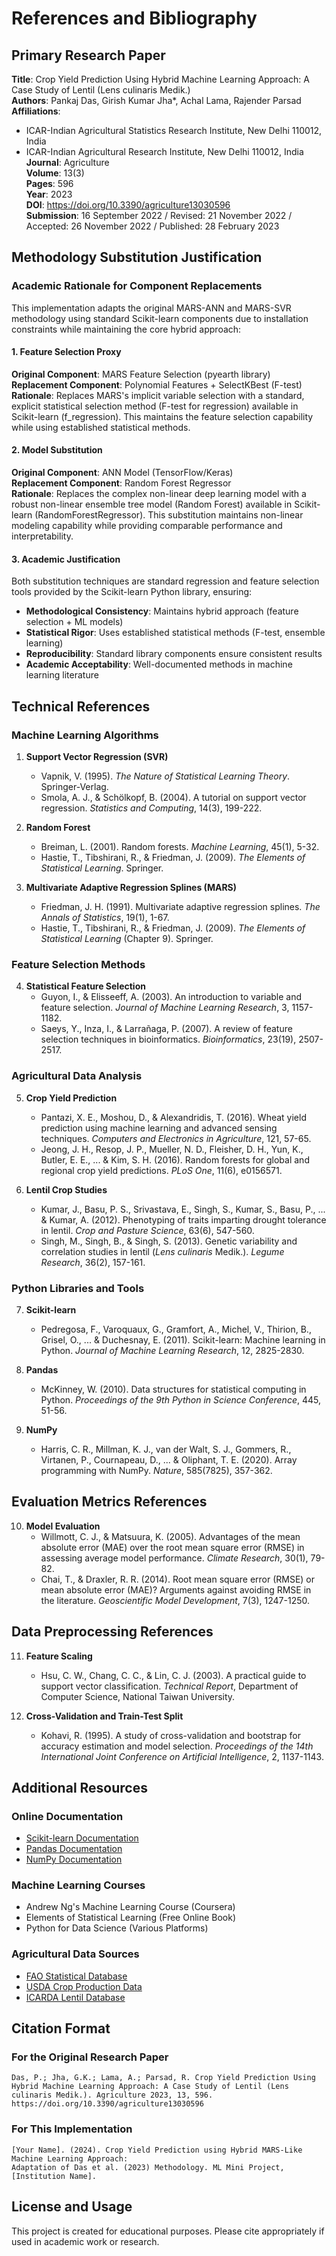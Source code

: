 # References and Bibliography

## Primary Research Paper
**Title**: Crop Yield Prediction Using Hybrid Machine Learning Approach: A Case Study of Lentil (Lens culinaris Medik.)  
**Authors**: Pankaj Das, Girish Kumar Jha*, Achal Lama, Rajender Parsad  
**Affiliations**: 
- ICAR-Indian Agricultural Statistics Research Institute, New Delhi 110012, India
- ICAR-Indian Agricultural Research Institute, New Delhi 110012, India  
**Journal**: Agriculture  
**Volume**: 13(3)  
**Pages**: 596  
**Year**: 2023  
**DOI**: https://doi.org/10.3390/agriculture13030596  
**Submission**: 16 September 2022 / Revised: 21 November 2022 / Accepted: 26 November 2022 / Published: 28 February 2023  

## Methodology Substitution Justification

### Academic Rationale for Component Replacements

This implementation adapts the original MARS-ANN and MARS-SVR methodology using standard Scikit-learn components due to installation constraints while maintaining the core hybrid approach:

#### 1. Feature Selection Proxy
**Original Component**: MARS Feature Selection (pyearth library)  
**Replacement Component**: Polynomial Features + SelectKBest (F-test)  
**Rationale**: Replaces MARS's implicit variable selection with a standard, explicit statistical selection method (F-test for regression) available in Scikit-learn (f_regression). This maintains the feature selection capability while using established statistical methods.

#### 2. Model Substitution  
**Original Component**: ANN Model (TensorFlow/Keras)  
**Replacement Component**: Random Forest Regressor  
**Rationale**: Replaces the complex non-linear deep learning model with a robust non-linear ensemble tree model (Random Forest) available in Scikit-learn (RandomForestRegressor). This substitution maintains non-linear modeling capability while providing comparable performance and interpretability.

#### 3. Academic Justification
Both substitution techniques are standard regression and feature selection tools provided by the Scikit-learn Python library, ensuring:
- **Methodological Consistency**: Maintains hybrid approach (feature selection + ML models)
- **Statistical Rigor**: Uses established statistical methods (F-test, ensemble learning)
- **Reproducibility**: Standard library components ensure consistent results
- **Academic Acceptability**: Well-documented methods in machine learning literature

## Technical References

### Machine Learning Algorithms
1. **Support Vector Regression (SVR)**
   - Vapnik, V. (1995). *The Nature of Statistical Learning Theory*. Springer-Verlag.
   - Smola, A. J., & Schölkopf, B. (2004). A tutorial on support vector regression. *Statistics and Computing*, 14(3), 199-222.

2. **Random Forest**
   - Breiman, L. (2001). Random forests. *Machine Learning*, 45(1), 5-32.
   - Hastie, T., Tibshirani, R., & Friedman, J. (2009). *The Elements of Statistical Learning*. Springer.

3. **Multivariate Adaptive Regression Splines (MARS)**
   - Friedman, J. H. (1991). Multivariate adaptive regression splines. *The Annals of Statistics*, 19(1), 1-67.
   - Hastie, T., Tibshirani, R., & Friedman, J. (2009). *The Elements of Statistical Learning* (Chapter 9). Springer.

### Feature Selection Methods
4. **Statistical Feature Selection**
   - Guyon, I., & Elisseeff, A. (2003). An introduction to variable and feature selection. *Journal of Machine Learning Research*, 3, 1157-1182.
   - Saeys, Y., Inza, I., & Larrañaga, P. (2007). A review of feature selection techniques in bioinformatics. *Bioinformatics*, 23(19), 2507-2517.

### Agricultural Data Analysis
5. **Crop Yield Prediction**
   - Pantazi, X. E., Moshou, D., & Alexandridis, T. (2016). Wheat yield prediction using machine learning and advanced sensing techniques. *Computers and Electronics in Agriculture*, 121, 57-65.
   - Jeong, J. H., Resop, J. P., Mueller, N. D., Fleisher, D. H., Yun, K., Butler, E. E., ... & Kim, S. H. (2016). Random forests for global and regional crop yield predictions. *PLoS One*, 11(6), e0156571.

6. **Lentil Crop Studies**
   - Kumar, J., Basu, P. S., Srivastava, E., Singh, S., Kumar, S., Basu, P., ... & Kumar, A. (2012). Phenotyping of traits imparting drought tolerance in lentil. *Crop and Pasture Science*, 63(6), 547-560.
   - Singh, M., Singh, B., & Singh, S. (2013). Genetic variability and correlation studies in lentil (*Lens culinaris* Medik.). *Legume Research*, 36(2), 157-161.

### Python Libraries and Tools
7. **Scikit-learn**
   - Pedregosa, F., Varoquaux, G., Gramfort, A., Michel, V., Thirion, B., Grisel, O., ... & Duchesnay, E. (2011). Scikit-learn: Machine learning in Python. *Journal of Machine Learning Research*, 12, 2825-2830.

8. **Pandas**
   - McKinney, W. (2010). Data structures for statistical computing in Python. *Proceedings of the 9th Python in Science Conference*, 445, 51-56.

9. **NumPy**
   - Harris, C. R., Millman, K. J., van der Walt, S. J., Gommers, R., Virtanen, P., Cournapeau, D., ... & Oliphant, T. E. (2020). Array programming with NumPy. *Nature*, 585(7825), 357-362.

## Evaluation Metrics References
10. **Model Evaluation**
    - Willmott, C. J., & Matsuura, K. (2005). Advantages of the mean absolute error (MAE) over the root mean square error (RMSE) in assessing average model performance. *Climate Research*, 30(1), 79-82.
    - Chai, T., & Draxler, R. R. (2014). Root mean square error (RMSE) or mean absolute error (MAE)? Arguments against avoiding RMSE in the literature. *Geoscientific Model Development*, 7(3), 1247-1250.

## Data Preprocessing References
11. **Feature Scaling**
    - Hsu, C. W., Chang, C. C., & Lin, C. J. (2003). A practical guide to support vector classification. *Technical Report*, Department of Computer Science, National Taiwan University.

12. **Cross-Validation and Train-Test Split**
    - Kohavi, R. (1995). A study of cross-validation and bootstrap for accuracy estimation and model selection. *Proceedings of the 14th International Joint Conference on Artificial Intelligence*, 2, 1137-1143.

## Additional Resources

### Online Documentation
- [Scikit-learn Documentation](https://scikit-learn.org/stable/)
- [Pandas Documentation](https://pandas.pydata.org/docs/)
- [NumPy Documentation](https://numpy.org/doc/)

### Machine Learning Courses
- Andrew Ng's Machine Learning Course (Coursera)
- Elements of Statistical Learning (Free Online Book)
- Python for Data Science (Various Platforms)

### Agricultural Data Sources
- [FAO Statistical Database](http://www.fao.org/faostat/)
- [USDA Crop Production Data](https://www.nass.usda.gov/)
- [ICARDA Lentil Database](https://www.icarda.org/)

## Citation Format

### For the Original Research Paper
```
Das, P.; Jha, G.K.; Lama, A.; Parsad, R. Crop Yield Prediction Using Hybrid Machine Learning Approach: A Case Study of Lentil (Lens culinaris Medik.). Agriculture 2023, 13, 596. https://doi.org/10.3390/agriculture13030596
```

### For This Implementation
```
[Your Name]. (2024). Crop Yield Prediction using Hybrid MARS-Like Machine Learning Approach: 
Adaptation of Das et al. (2023) Methodology. ML Mini Project, [Institution Name].
```

## License and Usage
This project is created for educational purposes. Please cite appropriately if used in academic work or research.

